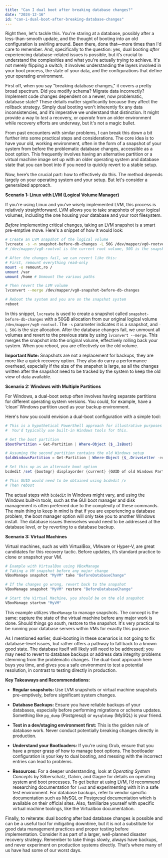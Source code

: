 ```yaml
---
title: "Can I dual boot after breaking database changes?"
date: "2024-12-16"
id: "can-i-dual-boot-after-breaking-database-changes"
---
```


Right then, let's tackle this. You're staring at a database, possibly after a less-than-smooth update, and the thought of booting into an old configuration is swirling around. Been there, done that—more times than I'd care to remember. And, specifically to the question: yes, dual booting *after* experiencing database-related issues is possible, but it’s crucial to understand the complexities and what you're actually trying to achieve. It's not merely flipping a switch; it involves understanding the layers involved in your boot process, the state of your data, and the configurations that define your operating environment.

First off, when you say "breaking database changes," it covers a pretty broad spectrum. Did you modify schema? Migrate data incorrectly? Implement code changes dependent on a newer, now problematic, database state? These details matter significantly because they affect the rollback strategy. Simply dual booting won't inherently fix any data inconsistencies, and it’s imperative we understand that distinction. It might provide a way to *test* a recovery, or *operate* from an older environment while recovery efforts are underway, but it's not a magic bullet.

From past encounters with similar problems, I can break this down a bit further into some practical steps and considerations. The core idea is to have your old, working environment, often in the form of a snapshot of your system from before the problematic database changes, accessible as a boot option. This frequently involves having an alternative partition or a virtual machine image set up with an older operating system and database state that you can boot into if you need to quickly revert to a stable setup.

Now, here’s the crucial part: how to effectively do this. The method depends largely on your operating system and your setup. But let's consider a generalized approach.

**Scenario 1: Linux with LVM (Logical Volume Manager)**

If you're using Linux and you’ve wisely implemented LVM, this process is relatively straightforward. LVM allows you to take snapshots of your logical volumes, including the one housing your database and your root filesystem.

*Before* implementing critical changes, taking an LVM snapshot is a smart pre-emptive move. Here's a snippet of how it would look:

```bash
# Create an LVM snapshot of the logical volume
lvcreate -s -n snapshot-before-db-changes -L 50G /dev/mapper/vg0-rootvol
# /dev/mapper/vg0-rootvol is the current root volume, 50G is the snapshot size

# After the changes fail, we can revert like this:
# First, remount everything read-only
mount -o remount,ro /
umount /var
umount /home # Unmount the various paths

# Then revert the LVM volume
lvconvert --merge /dev/mapper/vg0-snapshot-before-db-changes

# Reboot the system and you are on the snapshot system
reboot
```

In this snippet, `lvcreate` is used to create a snapshot called `snapshot-before-db-changes` with a 50GB allocation from our original logical volume `/dev/mapper/vg0-rootvol`. The `-s` parameter indicates it is a snapshot, and `-L 50G` is the size allocation. After the database changes fail, we unmount all volumes and revert to the previous state by using `lvconvert --merge`. This merges the snapshot into the original volume, effectively rolling back your system. When you reboot, you are effectively on the old volume.

**Important Note:** Snapshots are not a replacement for backups, they are more like a quick recovery option. They also do carry a performance overhead, especially if the size of the snapshot is large, as all the changes written after the snapshot need to be tracked by the system to keep the old view of data available.

**Scenario 2: Windows with Multiple Partitions**

For Windows, a dual-boot setup often involves having separate partitions for different operating system versions. You could, for example, have a ‘clean’ Windows partition used as your backup environment.

Here's how you could envision a dual-boot configuration with a simple tool:

```powershell
# This is a hypothetical PowerShell approach for illustrative purposes
#  You'd typically use built-in Windows tools for this.

# Get the boot partition
$bootPartition = Get-Partition | Where-Object {$_.IsBoot}

# Assuming the second partition contains the old Windows setup
$oldWindowsPartition = Get-Partition | Where-Object {$_.DriveLetter -eq "E"} # "E" should be a correct volume

# Set this up as an alternate boot option
bcdedit /set {bootmgr} displayorder {current} {GUID of old Windows Partition}

# This GUID would need to be obtained using bcdedit /v
# Then reboot
```

The actual steps with `bcdedit` in Windows might vary, and using the Windows built-in tools, such as the GUI boot manager and disk management is often preferred due to the complexity of these commands. The main thing to keep in mind is that if you are experiencing a database problem, the boot manager option will only take you to another Windows install. The database issues themselves would need to be addressed at the database level, or by reverting to a database backup.

**Scenario 3: Virtual Machines**

Virtual machines, such as with VirtualBox, VMware or Hyper-V, are great candidates for this recovery tactic. Before updates, it’s standard practice to clone or snapshot your VM.

```bash
# Example with VirtualBox using VBoxManage
# Taking a VM snapshot before any major change
VBoxManage snapshot "MyVM" take "BeforeDatabaseChange"

# If the changes go wrong, revert back to the snapshot
VBoxManage snapshot "MyVM" restore "BeforeDatabaseChange"

# Start the Virtual Machine, you should be on the old snapshot
VBoxManage startvm "MyVM"
```

This example utilizes `VBoxManage` to manage snapshots. The concept is the same: capture the state of the virtual machine before any major work is done. Should things go south, restore to the snapshot. It's very practical to be running your database servers within VMs for exactly this purpose.

As I mentioned earlier, dual-booting in these scenarios is not going to fix database-level issues, but rather offers a pathway to fall back to a known good state. The database itself will likely still need to be addressed; you may need to revert to database backups or address data integrity problems stemming from the problematic changes. The dual-boot approach here buys you time, and gives you a safe environment to test a potential resolution, in contrast to testing directly in production.

**Key Takeaways and Recommendations:**

- **Regular snapshots:** Use LVM snapshots or virtual machine snapshots pre-emptively, before significant system changes.

- **Database Backups:** Ensure you have reliable backups of your databases, especially before performing migrations or schema updates. Something like `pg_dump` (Postgresql) or `mysqldump` (MySQL) is your friend.

- **Test in a dev/staging environment first:** This is the golden rule of database work. Never conduct potentially breaking changes directly in production.

- **Understand your Bootloaders:** If you’re using Grub, ensure that you have a proper grasp of how to manage boot options. The bootloader configuration is your key to dual booting, and messing with the incorrect entries can lead to problems.

- **Resources:** For a deeper understanding, look at *Operating System Concepts* by Silberschatz, Galvin, and Gagne for details on operating system and boot processes. To get better at using LVM, I’d recommend researching documentation for `lvm2` and experimenting with it in a safe test environment. For database backups, refer to vendor specific documentation such as MySQL or Postgresql documentation which is available on their official sites. Also, familiarize yourself with specific virtual machine toolings, like the Virtualbox documentation.

Finally, to reiterate: dual booting after bad database changes is possible and can be a useful tool for mitigating downtime, but it is not a substitute for good data management practices and proper testing before implementation. Consider it as part of a larger, well-planned disaster recovery strategy. Remember to take things slowly, always have backups, and never experiment on production systems directly. That’s where many of us have had some of our worst days.
